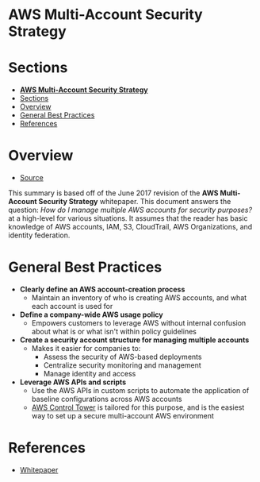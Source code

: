 # **AWS Multi-Account Security Strategy**

# Sections
- [**AWS Multi-Account Security Strategy**](#aws-multi-account-security-strategy)
- [Sections](#sections)
- [Overview](#overview)
- [General Best Practices](#general-best-practices)
- [References](#references)

# Overview
- [Source](https://d1.awsstatic.com/aws-answers/AWS_Multi_Account_Security_Strategy.pdf)

This summary is based off of the June 2017 revision of the **AWS Multi-Account Security Strategy** whitepaper. This document answers the question:
*How do I manage multiple AWS accounts for security purposes?* at a high-level for various situations. It assumes that the reader has basic knowledge of AWS accounts, IAM, S3, CloudTrail, AWS Organizations, and identity federation.

# General Best Practices
- **Clearly define an AWS account-creation process**
  - Maintain an inventory of who is creating AWS accounts, and what each account is used for
- **Define a company-wide AWS usage policy**
  - Empowers customers to leverage AWS without internal confusion about what is or what isn't within policy guidelines
- **Create a security account structure for managing multiple accounts**
  - Makes it easier for companies to:
    - Assess the security of AWS-based deployments
    - Centralize security monitoring and management
    - Manage identity and access
- **Leverage AWS APIs and scripts**
  - Use the AWS APIs in custom scripts to automate the application of baseline configurations across AWS accounts
  - [AWS Control Tower](https://aws.amazon.com/controltower/) is tailored for this purpose, and is the easiest way to set up a secure multi-account AWS environment

# References
- [Whitepaper](https://d1.awsstatic.com/aws-answers/AWS_Multi_Account_Security_Strategy.pdf)
